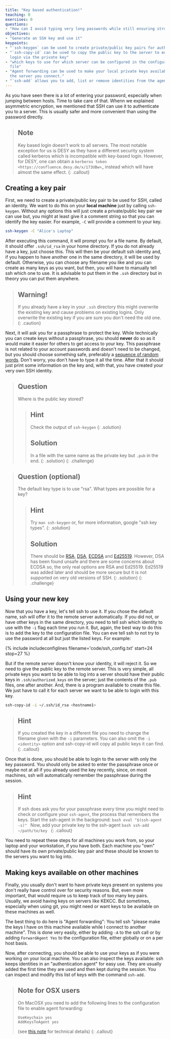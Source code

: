 ```yaml
---
title: "Key based authentication!"
teaching: 0
exercises: 0
questions:
- "How can I avoid typing very long passwords while still ensuring strong security?"
objectives:
- "Generate an SSH key and use it"
keypoints:
- "`ssh-keygen` can be used to create private/public key pairs for authentication"
- "`ssh-copy-id` can be used to copy the public key to the server to enable
  login via the private key"
- "which keys to use for which server can be configured in the configuration
  file"
- "Agent forwarding can be used to make your local private keys available on
  the server you connect."
- "`ssh-add` allows you to add, list or remove identities from the agent"
---
```


As you have seen there is a lot of entering your password, especially when
jumping between hosts. Time to take care of that. Whenn we explained
asymmetric encryption, we mentioned that SSH can use it to authenticate you to a server. This is
usually safer and more convenient than using the password directly.


> ## Note
> Key based login doesn't work to all servers. The most notable exception for us
> is DESY as they have a different security system called kerberos which is
> incompatible with key-based login. However, for DESY, one can obtain a
> `kerberos token <https://confluence.desy.de/x/173UBw>`_ instead
> which will have almost the same effect.
{: .callout}


## Creating a key pair

First, we need to create a private/public key pair to be used for SSH, called an
identity. We want to do this on your **local machine** just by calling `ssh-keygen`. Without any options this will just
create a private/public key pair we can use but, you might at least give it a
comment string so that you can identify the key easier. For example, `-C` will provide a comment to your key.

```bash
ssh-keygen -C "Alice's Laptop"
```

After executing this command, it will prompt you for a file name. By default, it should offer
`.ssh/id_rsa` in your home directory. If you do not already have a key,
just choose this. This will then be your default ssh identity and, if you happen to have another one in the same directory, it will be used
by default. Otherwise, you can choose any filename you like and you can create as
many keys as you want, but then, you will have to manually tell ssh which one to use.
It is advisable to put them in the `.ssh` directory but in theory you can put them
anywhere.


> ## Warning!
> If you already have a key in your `.ssh` directory this might overwrite
> the existing key and cause problems on existing logins. Only overwrite the
> existing key if you are sure you don't need the old one.
{: .caution}

Next, it will ask you for a passphrase to protect the key. While technically you
can create keys without a passphrase, you should **never** do so as it would make
it easier for others to get access to your key. This passphrase is not
related to your account passwords and doesn't need to be changed, but you should
choose something safe, preferably a [sequence of random words](https://xkcd.com/936/).
Don't worry, you don't have to type it all the time.
After that it should just print some information on the key and, with that, 
you have created your very own SSH identity.

> ## Question
> Where is the public key stored?
> > ## Hint
> > Check the output of `ssh-keygen`
> {: .solution}
> > ## Solution
> > In a file with the same name as the private key but `.pub` in the end.
> {: .solution}
{: .challenge}

> ## Question (optional)
> The default key type is to use "rsa". What types are possible for a key?
> > ## Hint
> > Try `man ssh-keygen` or, for more information, google "ssh key types".
> {: .solution}
> > ## Solution
> > There should be [RSA](https://en.wikipedia.org/wiki/RSA_(cryptosystem)),
> > [DSA](https://en.wikipedia.org/wiki/Digital_Signature_Algorithm),
> > [ECDSA](https://en.wikipedia.org/wiki/Elliptic_Curve_Digital_Signature_Algorithm>`)
> > and [Ed25519](https://en.wikipedia.org/wiki/Curve25519>).
> > However, DSA has been found unsafe and there are some concerns about ECDSA so,
> > the only real options are RSA and Ed25519. Ed25519 was added later and should
> > be more secure but it is not supported on very old versions of SSH.
> {: .solution}
{: .challenge}

## Using your new key

Now that you have a key, let's tell ssh to use it. If you chose the default name, ssh 
will offer it to the remote server automatically. If you did not, or have other keys in the same directory,
you need to tell ssh which identity to use with the `-i` flag each time you run it. But, again, the best way
to do this is to add the key to the configuration file. You can eve tell ssh to not try to
use the password at all but just the listed keys. For example:

{% include includeconfiglines filename='code/ssh_config.txt' start=24 stop=27 %}

But if the remote server doesn't know your identity, it will reject it. So we
need to give the public key to the remote server. This is very simple, all
private keys you want to be able to log into a server should have their public
keys in `.ssh/authorized_keys` on the server; just the contents of the 
`.pub` files, one after another. And, there is a program available to create
this file. We just have to call it for each server we want to be able to login
with this key.

```bash
ssh-copy-id -i ~/.ssh/id_rsa <hostname1>
```

> ## Hint
> If you created the key in a different file you need to change the filename
> given with the `-i` parameters. You can also omit the `-i <identity>`
> option and ssh-copy-id will copy all public keys it can find.
{: .callout}

Once that is done, you should be able to login to the server with only the key
password. You should only be asked to enter the passphrase once or
maybe not at all if you already used the key recently, since, on most machines, 
ssh will automatically remember the passphrase during the session.

> ## Hint
> If ssh does ask you for your passphrase every time you might need to check
> or configure your `ssh-agent`, the process that remembers the keys.
> Start the ssh-agent in the background:
> `bash
> eval "$(ssh-agent -s)"
> `
> Now, add your private key to the ssh-agent
> `bash
> ssh-add ~/path/to/key
> `
{: .callout}

You need to repeat these steps for all machines you work from, so your laptop
and your workstation, if you have both. Each machine you "own" should have its
own private/public key pair and these should be known to the servers you want to
log into.

## Making keys available on other machines

Finally, you usually don't want to have private keys present on systems you
don't really have control over for security reasons. But, even more important,
that would require us to keep track of too many key pairs. Usually, we avoid
having keys on servers like KEKCC. But sometimes, especially when using git, you
might need or want keys to be available on these machines as well.

The best thing to do here is "Agent forwarding": You tell ssh "please make the
keys I have on this machine available while I connect to another machine". This is 
done very easily, either by adding `-A` to the ssh call or by adding
`ForwardAgent Yes` to the configuration file, either globally or on a per
host basis.

Now, after connecting, you should be able to use your keys as if you were working
on your local machine. You can also inspect the keys available: ssh keeps
identities in an "authentication agent" for easy use. They are usually added the
first time they are used and then kept during the session. You can inspect and
modify this list of keys with the command `ssh-add`.

> ## Note for OSX users
> On MacOSX you need to add the following lines to the configuration file to
> enable agent forwarding:
> ```
> UseKeychain yes
> AddKeysToAgent yes
> ```
> (see [this note](https://developer.apple.com/library/archive/technotes/tn2449/_index.html)
> for technical details)
{: .callout}
